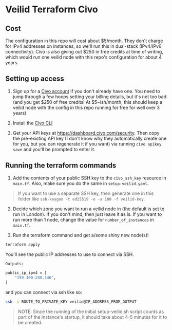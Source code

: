 # Veilid Terraform Civo

## Cost

The configuration in this repo will cost about $5/month. They don't charge for IPv4 addresses on instances, so we'll run this in dual-stack (IPv4/IPv6 connectivity). Civo is also giving out $250 in free credits at time of writing, which would run one veilid node with this repo's configuration for about 4 years.

## Setting up access

1. Sign up for a [Civo account](https://civo.com/) if you don't already have one. You need to jump through a few hoops setting your billing details, but it's not too bad (and you get $250 of free credits! At $5~ish/month, this should keep a veilid node with the config in this repo running for free for well over 3 years)

2. Install the [Civo CLI](https://www.civo.com/docs/overview/civo-cli#installation)

3. Get your API keys at https://dashboard.civo.com/security. Then copy the pre-existing API key (I don't know why they automatically create one for you, but you can regenerate it if you want) via running `civo apikey save` and you'll be prompted to enter it.

## Running the terraform commands

1. Add the contents of your public SSH key to the `civo_ssh_key` resource in `main.tf`. Also, make sure you do the same in `setup-veilid.yaml`.

> If you want to use a separate SSH key, then generate one in this folder like `ssh-keygen -t ed25519 -o -a 100 -f veilid-key`.

2. Decide which zone you want to run a veilid node in (the default is set to run in London). If you don't mind, then just leave it as is. If you want to run more than 1 node, change the value for `number_of_instances` in `main.tf`.

3. Run the terraform command and get a/some shiny new node(s)!

```sh
terraform apply
```

You'll see the public IP addresses to use to connect via SSH.

```sh
Outputs:

public_ip_ipv4 = [
    "159.100.248.146",
]
```

and you can connect via ssh like so:

```sh
ssh -i ROUTE_TO_PRIVATE_KEY veilid@IP_ADDRESS_FROM_OUTPUT
```

> NOTE: Since the running of the initial setup-veilid.sh script counts as part of the instance's startup, it should take about 4-5 minutes for it to be created.
